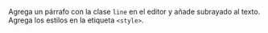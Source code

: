 Agrega un párrafo con la clase `line` en el editor y añade subrayado al texto. Agrega los estilos en la etiqueta `<style>`.
